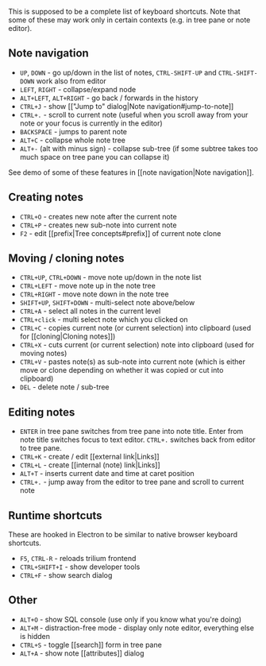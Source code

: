 This is supposed to be a complete list of keyboard shortcuts. Note that some of these may work only in certain contexts (e.g. in tree pane or note editor).

## Note navigation

* `UP`, `DOWN` - go up/down in the list of notes, `CTRL-SHIFT-UP` and `CTRL-SHIFT-DOWN` work also from editor
* `LEFT`, `RIGHT` - collapse/expand node
* `ALT+LEFT`, `ALT+RIGHT` - go back / forwards in the history
* `CTRL+J` - show [["Jump to" dialog|Note navigation#jump-to-note]]
* `CTRL+.` - scroll to current note (useful when you scroll away from your note or your focus is currently in the editor)
* `BACKSPACE` - jumps to parent note
* `ALT+C` - collapse whole note tree
* `ALT+-` (alt with minus sign) - collapse sub-tree (if some subtree takes too much space on tree pane you can collapse it)

See demo of some of these features in [[note navigation|Note navigation]].

## Creating notes

* `CTRL+O` - creates new note after the current note
* `CTRL+P` - creates new sub-note into current note
* `F2` - edit [[prefix|Tree concepts#prefix]] of current note clone

## Moving / cloning notes

* `CTRL+UP`, `CTRL+DOWN` - move note up/down in the note list
* `CTRL+LEFT` - move note up in the note tree
* `CTRL+RIGHT` - move note down in the note tree
* `SHIFT+UP`, `SHIFT+DOWN` - multi-select note above/below
* `CTRL+A` - select all notes in the current level
* `CTRL+click` - multi select note which you clicked on 
* `CTRL+C` - copies current note (or current selection) into clipboard (used for [[cloning|Cloning notes]])
* `CTRL+X` - cuts current (or current selection) note into clipboard (used for moving notes)
* `CTRL+V` - pastes note(s) as sub-note into current note (which is either move or clone depending on whether it was copied or cut into clipboard)
* `DEL` - delete note / sub-tree

## Editing notes

* `ENTER` in tree pane switches from tree pane into note title. Enter from note title switches focus to text editor. `CTRL+.` switches back from editor to tree pane.
* `CTRL+K` - create / edit [[external link|Links]]
* `CTRL+L` - create [[internal (note) link|Links]]
* `ALT+T` - inserts current date and time at caret position
* `CTRL+.` - jump away from the editor to tree pane and scroll to current note

## Runtime shortcuts

These are hooked in Electron to be similar to native browser keyboard shortcuts.

* `F5`, `CTRL-R` - reloads trilium frontend
* `CTRL+SHIFT+I` - show developer tools
* `CTRL+F` - show search dialog

## Other

* `ALT+O` - show SQL console (use only if you know what you're doing)
* `ALT+M` - distraction-free mode - display only note editor, everything else is hidden
* `CTRL+S` - toggle [[search]] form in tree pane
* `ALT+A` - show note [[attributes]] dialog
